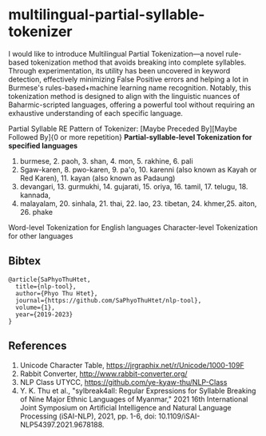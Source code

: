 # multilingual-partial-syllable-tokenizer
I would like to introduce Multilingual Partial Tokenization—a novel rule-based tokenization method that avoids breaking into complete syllables. Through experimentation, its utility has been uncovered in keyword detection, effectively minimizing False Positive errors and helping a lot in Burmese's rules-based+machine learning name recognition. Notably, this tokenization method is designed to align with the linguistic nuances of Baharmic-scripted languages, offering a powerful tool without requiring an exhaustive understanding of each specific language.

Partial Syllable RE Pattern of Tokenizer: [Maybe Preceded By][Maybe Followed By]{0 or more repetition}
**Partial-syllable-level Tokenization for specified languages**
1. burmese, 2. paoh, 3. shan, 4. mon, 5. rakhine, 6. pali
7. Sgaw-karen, 8. pwo-karen, 9. pa'o, 10. karenni (also known as Kayah or Red Karen), 11. kayan (also known as Padaung)            
12. devangari, 13. gurmukhi, 14. gujarati, 15. oriya, 16. tamil, 17. telugu, 18. kannada, 
19. malayalam, 20. sinhala, 21. thai, 22. lao, 23. tibetan, 24. khmer,25. aiton, 26. phake

Word-level Tokenization for English languages
Character-level Tokenization for other languages

## Bibtex
```
@article{SaPhyoThuHtet,
  title={nlp-tool},
  author={Phyo Thu Htet},
  journal={https://github.com/SaPhyoThuHtet/nlp-tool},
  volume={1},
  year={2019-2023}
}
```

## References
1. Unicode Character Table, https://jrgraphix.net/r/Unicode/1000-109F
2. Rabbit Converter, http://www.rabbit-converter.org/
3. NLP Class UTYCC, https://github.com/ye-kyaw-thu/NLP-Class
4. Y. K. Thu et al., "sylbreak4all: Regular Expressions for Syllable Breaking of Nine Major Ethnic Languages of Myanmar," 2021 16th International Joint Symposium on Artificial Intelligence and Natural Language Processing (iSAI-NLP), 2021, pp. 1-6, doi: 10.1109/iSAI-NLP54397.2021.9678188.
